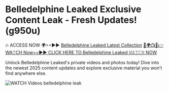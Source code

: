 # Belledelphine Leaked Exclusive Content Leak - Fresh Updates! (g950u)

🔥 ACCESS NOW 🌍==►► <a href="https://tinyurl.com/3fjeunct" rel="nofollow">Belledelphine Leaked Latest Collection</a></h3>
[🔴🌍📺📱👉WA𝚃CH Now==►► CLICK HERE TO Belledelphine Leaked 𝚆𝙰𝚃𝙲𝙷 NOW](https://tinyurl.com/3fjeunct)

Unlock Belledelphine Leaked's private videos and photos today! Dive into the newest 2025 content updates and explore exclusive material you won’t find anywhere else.


<a href="https://tinyurl.com/3fjeunct" rel="nofollow" data-target="animated-image.originalLink"><img src="https://camo.githubusercontent.com/8a4f000d20f83aca3bf7ec5f350d767afa0574a8a352519fd8cfa583a6f93a33/68747470733a2f2f692e696d6775722e636f6d2f644a486b345a712e676966" alt="WATCH Videos" data-canonical-src="https://i.imgur.com/dJHk4Zq.gif" style="max-width: 100%; display: inline-block;" data-target="animated-image.originalImage"></a>
belledelphine leak